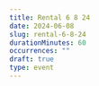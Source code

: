 ```yaml
---
title: Rental 6 8 24
date: 2024-06-08
slug: rental-6-8-24
durationMinutes: 60
occurrences: ""
draft: true
type: event
---
```

